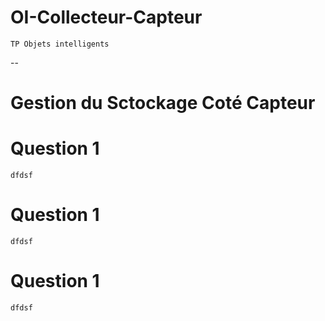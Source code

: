 # OI-Collecteur-Capteur

    TP Objets intelligents

--
# Gestion du Sctockage Coté Capteur

# Question 1
    dfdsf

# Question 1
    dfdsf

# Question 1
    dfdsf

